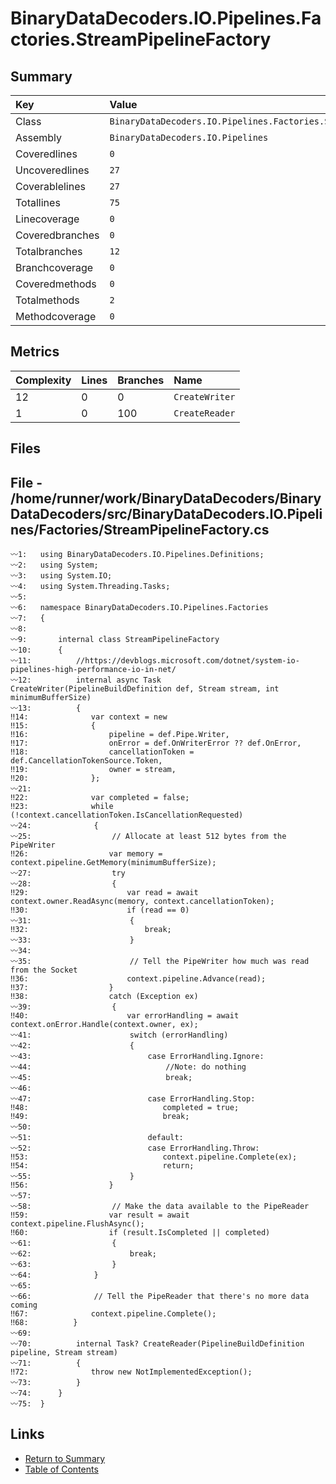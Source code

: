 ﻿# BinaryDataDecoders.IO.Pipelines.Factories.StreamPipelineFactory

## Summary

| Key             | Value                                                             |
| :-------------- | :---------------------------------------------------------------- |
| Class           | `BinaryDataDecoders.IO.Pipelines.Factories.StreamPipelineFactory` |
| Assembly        | `BinaryDataDecoders.IO.Pipelines`                                 |
| Coveredlines    | `0`                                                               |
| Uncoveredlines  | `27`                                                              |
| Coverablelines  | `27`                                                              |
| Totallines      | `75`                                                              |
| Linecoverage    | `0`                                                               |
| Coveredbranches | `0`                                                               |
| Totalbranches   | `12`                                                              |
| Branchcoverage  | `0`                                                               |
| Coveredmethods  | `0`                                                               |
| Totalmethods    | `2`                                                               |
| Methodcoverage  | `0`                                                               |

## Metrics

| Complexity | Lines | Branches | Name           |
| :--------- | :---- | :------- | :------------- |
| 12         | 0     | 0        | `CreateWriter` |
| 1          | 0     | 100      | `CreateReader` |

## Files

## File - /home/runner/work/BinaryDataDecoders/BinaryDataDecoders/src/BinaryDataDecoders.IO.Pipelines/Factories/StreamPipelineFactory.cs

```CSharp
〰1:   using BinaryDataDecoders.IO.Pipelines.Definitions;
〰2:   using System;
〰3:   using System.IO;
〰4:   using System.Threading.Tasks;
〰5:   
〰6:   namespace BinaryDataDecoders.IO.Pipelines.Factories
〰7:   {
〰8:   
〰9:       internal class StreamPipelineFactory
〰10:      {
〰11:          //https://devblogs.microsoft.com/dotnet/system-io-pipelines-high-performance-io-in-net/
〰12:          internal async Task CreateWriter(PipelineBuildDefinition def, Stream stream, int minimumBufferSize)
〰13:          {
‼14:              var context = new
‼15:              {
‼16:                  pipeline = def.Pipe.Writer,
‼17:                  onError = def.OnWriterError ?? def.OnError,
‼18:                  cancellationToken = def.CancellationTokenSource.Token,
‼19:                  owner = stream,
‼20:              };
〰21:  
‼22:              var completed = false;
‼23:              while (!context.cancellationToken.IsCancellationRequested)
〰24:              {
〰25:                  // Allocate at least 512 bytes from the PipeWriter
‼26:                  var memory = context.pipeline.GetMemory(minimumBufferSize);
〰27:                  try
〰28:                  {
‼29:                      var read = await context.owner.ReadAsync(memory, context.cancellationToken);
‼30:                      if (read == 0)
〰31:                      {
‼32:                          break;
〰33:                      }
〰34:  
〰35:                      // Tell the PipeWriter how much was read from the Socket
‼36:                      context.pipeline.Advance(read);
‼37:                  }
‼38:                  catch (Exception ex)
〰39:                  {
‼40:                      var errorHandling = await context.onError.Handle(context.owner, ex);
〰41:                      switch (errorHandling)
〰42:                      {
〰43:                          case ErrorHandling.Ignore:
〰44:                              //Note: do nothing
〰45:                              break;
〰46:  
〰47:                          case ErrorHandling.Stop:
‼48:                              completed = true;
‼49:                              break;
〰50:  
〰51:                          default:
〰52:                          case ErrorHandling.Throw:
‼53:                              context.pipeline.Complete(ex);
‼54:                              return;
〰55:                      }
‼56:                  }
〰57:  
〰58:                  // Make the data available to the PipeReader
‼59:                  var result = await context.pipeline.FlushAsync();
‼60:                  if (result.IsCompleted || completed)
〰61:                  {
〰62:                      break;
〰63:                  }
〰64:              }
〰65:  
〰66:              // Tell the PipeReader that there's no more data coming
‼67:              context.pipeline.Complete();
‼68:          }
〰69:  
〰70:          internal Task? CreateReader(PipelineBuildDefinition pipeline, Stream stream)
〰71:          {
‼72:              throw new NotImplementedException();
〰73:          }
〰74:      }
〰75:  }
```

## Links

* [Return to Summary](Summary.md)
* [Table of Contents](../TOC.md)

